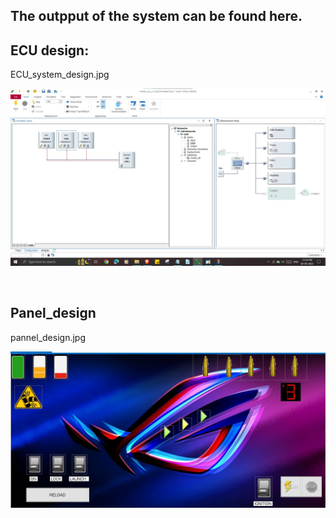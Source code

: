 ## The outpput of the system can be found here.


## ECU design:
ECU_system_design.jpg

<p align = "center">  
  <img src="https://github.com/sakshisinha0105/GENESIS22_AUTO1_TEAM10_dumbleDOOR/blob/18c0492a258ab6170655ecca71e3871b1ca28f06/Individual/99007456/images/ECU_system_design.jpg" alt="car with missile system"> </p>
<br> 



## Panel_design
pannel_design.jpg

<p align = "center">  
  <img src="https://github.com/sakshisinha0105/GENESIS22_AUTO1_TEAM10_dumbleDOOR/blob/d6172144a8f4d0eb77284800964e8bd2dd96ff95/Individual/99007456/images/panel_design.jpg"> </p>
<br> 
